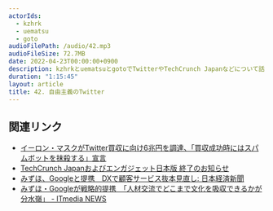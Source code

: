 ```yaml
---
actorIds:
  - kzhrk
  - uematsu
  - goto
audioFilePath: /audio/42.mp3
audioFileSize: 72.7MB
date: 2022-04-23T00:00:00+0900
description: kzhrkとuematsuとgotoでTwitterやTechCrunch Japanなどについて話しました。
duration: "1:15:45"
layout: article
title: 42. 自由主義のTwitter
---
```


<!-- prettier-ignore-start -->

## 関連リンク

- [イーロン・マスクがTwitter買収に向け6兆円を調達、「買収成功時にはスパムボットを抹殺する」宣言](https://gigazine.net/news/20220422-elon-musk-twitter-bid/)
- [TechCrunch Japanおよびエンガジェット日本版 終了のお知らせ](https://www.beboundless.jp/press/corporate-announcement-02-15-2022)
- [みずほ、Googleと提携　DXで顧客サービス抜本見直し: 日本経済新聞](https://www.nikkei.com/article/DGXZQOUB182BH0Y2A310C2000000/)
- [みずほ・Googleが戦略的提携　「人材交流でどこまで文化を吸収できるかが分水嶺」 - ITmedia NEWS](https://www.itmedia.co.jp/news/articles/2203/25/news056.html)

<!-- prettier-ignore-end -->

